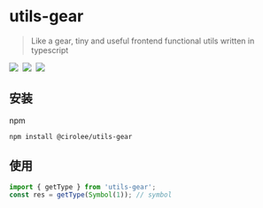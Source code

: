 # utils-gear

> Like a gear, tiny and useful frontend functional utils written in typescript

<div>
  <a style="display: inline-block;margin-right: 4px" href="https://codecov.io/gh/cirolee/utils-gear/branch/main" target="_blank">
    <img src="https://codecov.io/gh/cirolee/utils-gear/branch/main/graph/badge.svg" />
  </a>
  <img style="display: inline-block;margin-right: 4px" src="https://img.shields.io/github/v/release/cirolee/utils-gear" />
  <img style="display: inline-block;margin-right: 4px" src="https://img.shields.io/github/license/cirolee/utils-gear" />
</div>

## 安装

npm

```shell
npm install @cirolee/utils-gear
```

## 使用

```typescript
import { getType } from 'utils-gear';
const res = getType(Symbol(1)); // symbol
```
